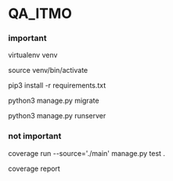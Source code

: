 # QA_ITMO

### important

virtualenv venv

source venv/bin/activate

pip3 install -r requirements.txt

python3 manage.py migrate

python3 manage.py runserver

### not important

coverage run --source='./main' manage.py test .

coverage report

